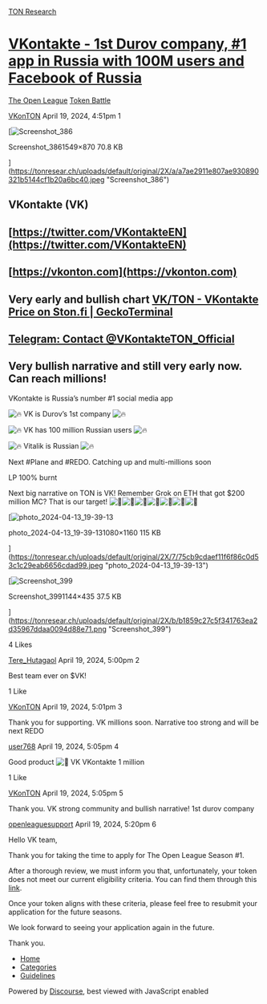 [TON Research](/)

# [VKontakte - 1st Durov company, #1 app in Russia with 100M users and Facebook of Russia](/t/vkontakte-1st-durov-company-1-app-in-russia-with-100m-users-and-facebook-of-russia/11919)

[The Open League](/c/the-open-league/token-leaderboard/57)  [Token Battle](/c/the-open-league/token-leaderboard/57) 

    

[VKonTON](https://tonresear.ch/u/VKonTON)   April 19, 2024, 4:51pm  1

[![Screenshot_386](https://tonresear.ch/uploads/default/optimized/2X/a/a7ae2911e807ae930890321b5144cf1b20a6bc40_2_690x387.jpeg)

Screenshot\_3861549×870 70.8 KB

](https://tonresear.ch/uploads/default/original/2X/a/a7ae2911e807ae930890321b5144cf1b20a6bc40.jpeg "Screenshot_386")

## [](#vkontakte-vk-1)VKontakte (VK)

## [](#httpstwittercomvkontakteen-2)[https://twitter.com/VKontakteEN](https://twitter.com/VKontakteEN)

## [](#httpsvkontoncom-3)[https://vkonton.com](https://vkonton.com)

## [](#very-early-and-bullish-chart-httpswwwgeckoterminalcomtonpoolseqcvn4xwtvkruxgupfz9lo6_1l5r5f9ki8twzocwj1pdqyma-4)Very early and bullish chart [VK/TON - VKontakte Price on Ston.fi | GeckoTerminal](https://www.geckoterminal.com/ton/pools/EQCvn4XwtvkRUXgUPFz9lO6_1L5r5f9kI8tWZOcwj1pDQYmA)

## [](#httpstmevkontakteton_official-5)[Telegram: Contact @VKontakteTON\_Official](https://t.me/VKontakteTON_Official)

## [](#very-bullish-narrative-and-still-very-early-now-can-reach-millions-6)Very bullish narrative and still very early now. Can reach millions!

VKontakte is Russia’s number #1 social media app

![:fire:](https://tonresear.ch/images/emoji/twitter/fire.png?v=12 ":fire:") VK is Durov’s 1st company ![:fire:](https://tonresear.ch/images/emoji/twitter/fire.png?v=12 ":fire:")

![:fire:](https://tonresear.ch/images/emoji/twitter/fire.png?v=12 ":fire:") VK has 100 million Russian users ![:fire:](https://tonresear.ch/images/emoji/twitter/fire.png?v=12 ":fire:")

![:fire:](https://tonresear.ch/images/emoji/twitter/fire.png?v=12 ":fire:") Vitalik is Russian ![:fire:](https://tonresear.ch/images/emoji/twitter/fire.png?v=12 ":fire:")

Next #Plane and #REDO. Catching up and multi-millions soon

LP 100% burnt

Next big narrative on TON is VK! Remember Grok on ETH that got $200 million MC? That is our target! ![:rocket:](https://tonresear.ch/images/emoji/twitter/rocket.png?v=12 ":rocket:")![:rocket:](https://tonresear.ch/images/emoji/twitter/rocket.png?v=12 ":rocket:")![:rocket:](https://tonresear.ch/images/emoji/twitter/rocket.png?v=12 ":rocket:")![:rocket:](https://tonresear.ch/images/emoji/twitter/rocket.png?v=12 ":rocket:")![:rocket:](https://tonresear.ch/images/emoji/twitter/rocket.png?v=12 ":rocket:")![:rocket:](https://tonresear.ch/images/emoji/twitter/rocket.png?v=12 ":rocket:")![:rocket:](https://tonresear.ch/images/emoji/twitter/rocket.png?v=12 ":rocket:")

[![photo_2024-04-13_19-39-13](https://tonresear.ch/uploads/default/optimized/2X/7/75cb9cdaef11f6f86c0d53c1c29eab6656cdad99_2_465x499.jpeg)

photo\_2024-04-13\_19-39-131080×1160 115 KB

](https://tonresear.ch/uploads/default/original/2X/7/75cb9cdaef11f6f86c0d53c1c29eab6656cdad99.jpeg "photo_2024-04-13_19-39-13")

[![Screenshot_399](https://tonresear.ch/uploads/default/optimized/2X/b/b1859c27c5f341763ea2d35967ddaa0094d88e71_2_690x262.png)

Screenshot\_3991144×435 37.5 KB

](https://tonresear.ch/uploads/default/original/2X/b/b1859c27c5f341763ea2d35967ddaa0094d88e71.png "Screenshot_399")

  4 Likes

[Tere\_Hutagaol](https://tonresear.ch/u/Tere_Hutagaol) April 19, 2024, 5:00pm  2

Best team ever on $VK!

  1 Like

[VKonTON](https://tonresear.ch/u/VKonTON) April 19, 2024, 5:01pm  3

Thank you for supporting. VK millions soon. Narrative too strong and will be next REDO

 

[user768](https://tonresear.ch/u/user768) April 19, 2024, 5:05pm  4

Good product ![:100:](https://tonresear.ch/images/emoji/twitter/100.png?v=12 ":100:") VK VKontakte 1 million

  1 Like

[VKonTON](https://tonresear.ch/u/VKonTON) April 19, 2024, 5:05pm  5

Thank you. VK strong community and bullish narrative! 1st durov company

 

[openleaguesupport](https://tonresear.ch/u/openleaguesupport) April 19, 2024, 5:20pm  6

Hello VK team,

Thank you for taking the time to apply for The Open League Season #1.

After a thorough review, we must inform you that, unfortunately, your token does not meet our current eligibility criteria. You can find them through this [link](https://tonresear.ch/t/about-the-memecoin-leaderboard-category/1276).

Once your token aligns with these criteria, please feel free to resubmit your application for the future seasons.

We look forward to seeing your application again in the future.

Thank you.

 

*   [Home](/)
*   [Categories](/categories)
*   [Guidelines](/guidelines)

Powered by [Discourse](https://www.discourse.org), best viewed with JavaScript enabled